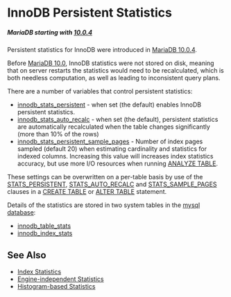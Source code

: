# InnoDB Persistent Statistics

##### MariaDB starting with [10.0.4](/kb/en/mariadb-1004-release-notes/)

Persistent statistics for InnoDB were introduced in [MariaDB 10.0.4](/kb/en/mariadb-1004-release-notes/).

Before [MariaDB 10.0](/kb/en/what-is-mariadb-100/), InnoDB statistics were not stored on disk, meaning that on server restarts the statistics would need to be recalculated, which is both needless computation, as well as leading to inconsistent query plans.

There are a number of variables that control persistent statistics:

- [innodb_stats_persistent](/kb/en/xtradbinnodb-server-system-variables/#innodb_stats_persistent) - when set (the default) enables InnoDB persistent statistics.
- [innodb_stats_auto_recalc](/kb/en/xtradbinnodb-server-system-variables/#innodb_stats_auto_recalc) - when set (the default), persistent statistics are automatically recalculated when the table changes significantly (more than 10% of the rows)
- [innodb_stats_persistent_sample_pages](/kb/en/xtradbinnodb-server-system-variables/#innodb_stats_persistent_sample_pages) - Number of index pages sampled (default 20) when estimating cardinality and statistics for indexed columns. Increasing this value will increases index statistics accuracy, but use more I/O resources when running [ANALYZE TABLE](/sql-statements-structure/sql-statements/table-statements/analyze-table).

These settings can be overwritten on a per-table basis by use of the [STATS_PERSISTENT](/kb/en/create-table/#stats_persistent), [STATS_AUTO_RECALC](/kb/en/create-table/#stats_auto_recalc) and [STATS_SAMPLE_PAGES](/kb/en/create-table/#stats_sample_pages) clauses in a [CREATE TABLE](/sql-statements-structure/sql-statements/data-definition/create/create-table) or [ALTER TABLE](/sql-statements-structure/sql-statements/data-definition/alter/alter-table) statement.

Details of the statistics are stored in two system tables in the [mysql database](the-mysql-database-table):

- [innodb_table_stats](/kb/en/mysqlinnodb_table_stats/)
- [innodb_index_stats](/kb/en/mysqlinnodb_index_stats/)

## See Also

- [Index Statistics](/replication/optimization-and-tuning/optimization-and-indexes/index-statistics)
- [Engine-independent Statistics](/replication/optimization-and-tuning/query-optimizations/statistics-for-optimizing-queries/engine-independent-table-statistics)
- [Histogram-based Statistics](/replication/optimization-and-tuning/query-optimizations/statistics-for-optimizing-queries/histogram-based-statistics)